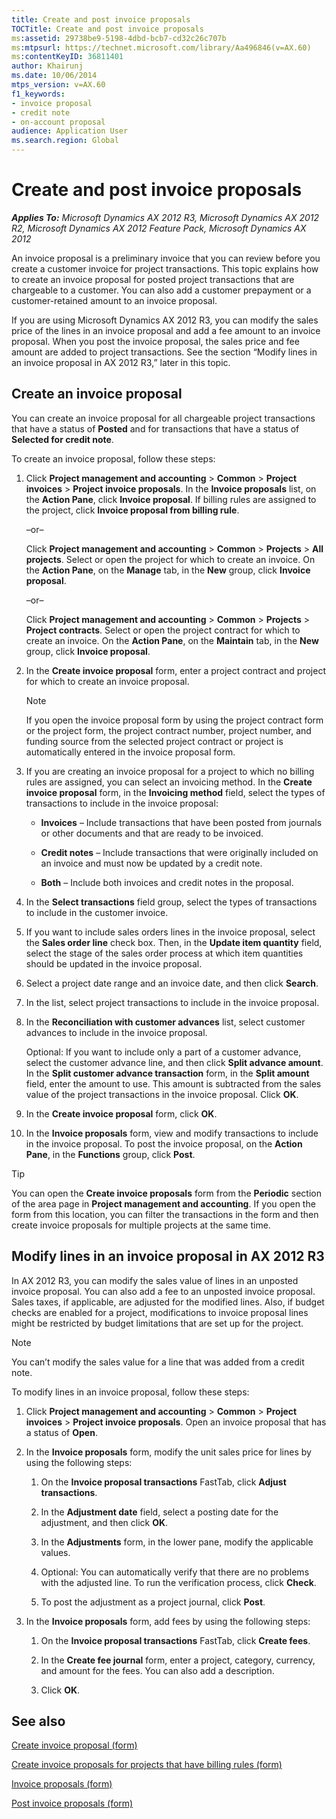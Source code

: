 ```yaml
---
title: Create and post invoice proposals
TOCTitle: Create and post invoice proposals
ms:assetid: 29738be9-5198-4dbd-bcb7-cd32c26c707b
ms:mtpsurl: https://technet.microsoft.com/library/Aa496846(v=AX.60)
ms:contentKeyID: 36811401
author: Khairunj
ms.date: 10/06/2014
mtps_version: v=AX.60
f1_keywords:
- invoice proposal
- credit note
- on-account proposal
audience: Application User
ms.search.region: Global
---
```


# Create and post invoice proposals 


_**Applies To:** Microsoft Dynamics AX 2012 R3, Microsoft Dynamics AX 2012 R2, Microsoft Dynamics AX 2012 Feature Pack, Microsoft Dynamics AX 2012_

An invoice proposal is a preliminary invoice that you can review before you create a customer invoice for project transactions. This topic explains how to create an invoice proposal for posted project transactions that are chargeable to a customer. You can also add a customer prepayment or a customer-retained amount to an invoice proposal.

If you are using Microsoft Dynamics AX 2012 R3, you can modify the sales price of the lines in an invoice proposal and add a fee amount to an invoice proposal. When you post the invoice proposal, the sales price and fee amount are added to project transactions. See the section “Modify lines in an invoice proposal in AX 2012 R3,” later in this topic.

## Create an invoice proposal

You can create an invoice proposal for all chargeable project transactions that have a status of **Posted** and for transactions that have a status of **Selected for credit note**.

To create an invoice proposal, follow these steps:

1.  Click **Project management and accounting** \> **Common** \> **Project invoices** \> **Project invoice proposals**. In the **Invoice proposals** list, on the **Action Pane**, click **Invoice proposal**. If billing rules are assigned to the project, click **Invoice proposal from billing rule**.
    
    –or–
    
    Click **Project management and accounting** \> **Common** \> **Projects** \> **All projects**. Select or open the project for which to create an invoice. On the **Action Pane**, on the **Manage** tab, in the **New** group, click **Invoice proposal**.
    
    –or–
    
    Click **Project management and accounting** \> **Common** \> **Projects** \> **Project contracts**. Select or open the project contract for which to create an invoice. On the **Action Pane**, on the **Maintain** tab, in the **New** group, click **Invoice proposal**.

2.  In the **Create invoice proposal** form, enter a project contract and project for which to create an invoice proposal.
    

    > [!NOTE]
    > <P>If you open the invoice proposal form by using the project contract form or the project form, the project contract number, project number, and funding source from the selected project contract or project is automatically entered in the invoice proposal form.</P>



3.  If you are creating an invoice proposal for a project to which no billing rules are assigned, you can select an invoicing method. In the **Create invoice proposal** form, in the **Invoicing method** field, select the types of transactions to include in the invoice proposal:
    
      - **Invoices** – Include transactions that have been posted from journals or other documents and that are ready to be invoiced.
    
      - **Credit notes** – Include transactions that were originally included on an invoice and must now be updated by a credit note.
    
      - **Both** – Include both invoices and credit notes in the proposal.

4.  In the **Select transactions** field group, select the types of transactions to include in the customer invoice.

5.  If you want to include sales orders lines in the invoice proposal, select the **Sales order line** check box. Then, in the **Update item quantity** field, select the stage of the sales order process at which item quantities should be updated in the invoice proposal.

6.  Select a project date range and an invoice date, and then click **Search**.

7.  In the list, select project transactions to include in the invoice proposal.

8.  In the **Reconciliation with customer advances** list, select customer advances to include in the invoice proposal.
    
    Optional: If you want to include only a part of a customer advance, select the customer advance line, and then click **Split advance amount**. In the **Split customer advance transaction** form, in the **Split amount** field, enter the amount to use. This amount is subtracted from the sales value of the project transactions in the invoice proposal. Click **OK**.

9.  In the **Create invoice proposal** form, click **OK**.

10. In the **Invoice proposals** form, view and modify transactions to include in the invoice proposal. To post the invoice proposal, on the **Action Pane**, in the **Functions** group, click **Post**.


> [!TIP]
> <P>You can open the <STRONG>Create invoice proposals</STRONG> form from the <STRONG>Periodic</STRONG> section of the area page in <STRONG>Project management and accounting</STRONG>. If you open the form from this location, you can filter the transactions in the form and then create invoice proposals for multiple projects at the same time.</P>



## Modify lines in an invoice proposal in AX 2012 R3

In AX 2012 R3, you can modify the sales value of lines in an unposted invoice proposal. You can also add a fee to an unposted invoice proposal. Sales taxes, if applicable, are adjusted for the modified lines. Also, if budget checks are enabled for a project, modifications to invoice proposal lines might be restricted by budget limitations that are set up for the project.


> [!NOTE]
> <P>You can’t modify the sales value for a line that was added from a credit note.</P>



To modify lines in an invoice proposal, follow these steps:

1.  Click **Project management and accounting** \> **Common** \> **Project invoices** \> **Project invoice proposals**. Open an invoice proposal that has a status of **Open**.

2.  In the **Invoice proposals** form, modify the unit sales price for lines by using the following steps:
    
    1.  On the **Invoice proposal transactions** FastTab, click **Adjust transactions**.
    
    2.  In the **Adjustment date** field, select a posting date for the adjustment, and then click **OK**.
    
    3.  In the **Adjustments** form, in the lower pane, modify the applicable values.
    
    4.  Optional: You can automatically verify that there are no problems with the adjusted line. To run the verification process, click **Check**.
    
    5.  To post the adjustment as a project journal, click **Post**.

3.  In the **Invoice proposals** form, add fees by using the following steps:
    
    1.  On the **Invoice proposal transactions** FastTab, click **Create fees**.
    
    2.  In the **Create fee journal** form, enter a project, category, currency, and amount for the fees. You can also add a description.
    
    3.  Click **OK**.

## See also

[Create invoice proposal (form)](https://technet.microsoft.com/library/jj683236\(v=ax.60\))

[Create invoice proposals for projects that have billing rules (form)](https://technet.microsoft.com/library/jj683235\(v=ax.60\))

[Invoice proposals (form)](https://technet.microsoft.com/library/aa615408\(v=ax.60\))

[Post invoice proposals (form)](https://technet.microsoft.com/library/aa620017\(v=ax.60\))

  


